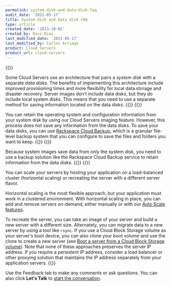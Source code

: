 ```yaml
---
permalink: system-disk-and-data-disk-faq
audit_date: '2021-05-17'
title: System disk and data disk FAQ
type: article
created_date: '2013-10-02'
created_by: Ross Diaz
last_modified_date: '2021-05-17'
last_modified_by: Carlos Arriaga
product: Cloud Servers
product_url: cloud-servers
---
```


{{<accordion title="System disk and data disk architecture explanation" col="in" href="accordion1">}}

Some Cloud Servers use an architecture that pairs a *system disk* with a
separate *data disks*. The benefits of implementing this architecture
include improved provisioning times and more flexibility for
local data storage and disaster recovery. Server images don't include
data disks, but they do include local system disks. This means
that you need to use a separate method for saving information
located on the data disks.
{{</accordion>}}
{{<accordion title="Save your configuration by using system images" col="in" href="accordion2">}}

You can retain the operating system and configuration information from
your system disk by using our Cloud Servers imaging feature. However, this
process does not save any information from the data disks. To save your
data disks, you can use [Rackspace Cloud Backup](/support/how-to/cloud-backup),
which is a granular file-level backup system that you can configure to save
the files and folders you want to keep.
{{</accordion>}}
{{<accordion title="How do I back up a data disk?" col="in" href="accordion3">}}

Because system images save data from only the system disk, you
need to use a backup solution like the Rackspace Cloud Backup service to
retain information from the data disks.
{{</accordion>}}
{{<accordion title="What about scaling and resizing servers?" col="in" href="accordion4">}}

You can scale your servers by hosting your application
on a load-balanced cluster (horizontal scaling) or recreating the
server with a different server flavor.

Horizontal scaling is the most flexible approach, but
your application must work in a clustered environment. With
horizontal scaling in place, you can add and remove servers on-demand,
either manually or with our [Auto Scale features](/support/how-to/rackspace-auto-scale).

To recreate the server, you can take an image of your server and build a new
server with a different size. Alternately, you can migrate data to a new server
by using a tool like `rsync`. If you use a Cloud Block Storage volume as your
server's boot device, you can also clone your boot volume and use the
clone to create a new server (see [Boot a server from a Cloud Block
Storage
volume](/support/how-to/boot-a-server-from-a-cloud-block-storage-volume)).
Note that none of these approaches preserves the server IP address.
If you require a persistent IP address, consider a load balancer or other
proxying solution that maintains the IP address separately from your
application servers.
{{</accordion>}}

Use the Feedback tab to make any comments or ask questions. You can also click
**Let's Talk** to [start the conversation](https://www.rackspace.com/). 
